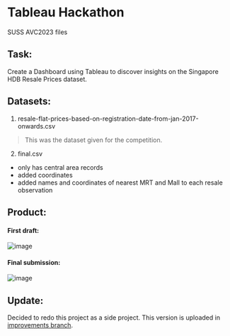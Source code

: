# Tableau Hackathon
SUSS AVC2023 files

## Task:
Create a Dashboard using Tableau to discover insights on the Singapore HDB Resale Prices dataset.

## Datasets:
1. resale-flat-prices-based-on-registration-date-from-jan-2017-onwards.csv
> This was the dataset given for the competition.
   
2. final.csv
- only has central area records
- added coordinates
- added names and coordinates of nearest MRT and Mall to each resale observation 

## Product:
#### First draft:
![image](https://github.com/Javen05/Tableau-Hackathon/assets/107395637/c53d044a-9fb4-4662-a4b5-cb8d62c9a7eb)


#### Final submission:
![image](https://github.com/Javen05/Tableau-Hackathon/assets/107395637/0f6e8074-d935-49fe-9924-d24a1b2fd82f)

## Update:
Decided to redo this project as a side project. This version is uploaded in [improvements branch](https://github.com/Javen05/SUSS-AVC2023/tree/improvements).


